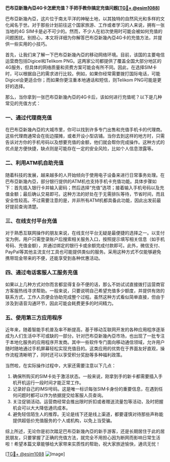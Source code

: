 **巴布亞新幾內亞4G卡怎麽充值？手把手教你搞定充值问题[[TG💪+ @esim1088](https://t.me/s/esim1088)]**

巴布亞新幾內亞，这片位于南太平洋的神秘土地，以其独特的自然风光和多样的文化闻名于世。对于那些计划前往这个国家旅游、工作或者学习的人来说，拥有一张当地的4G SIM卡是必不可少的。然而，不少人在初次使用时可能会被如何充值的问题困扰。别担心，本文将详细为你解答巴布亞新幾內亞4G卡的充值方法，并提供一些实用的小技巧。

首先，让我们来了解一下巴布亞新幾內亞的移动网络环境。目前，该国的主要电信运营商包括Digicel和Telikom PNG。这两家公司都提供了覆盖全国大部分地区的4G服务，但具体的网络质量和资费方案可能会有所不同。因此，在选择SIM卡时，可以根据自己的需求进行比较。例如，如果你经常需要拨打国际电话，可能Digicel会更适合你；而如果你更注重本地通话和短信，则Telikom PNG可能是更好的选择。

那么，当你拿到一张巴布亞新幾內亞的4G卡后，该如何进行充值呢？以下是几种常见的充值方式：

### 一、通过代理商充值

在巴布亞新幾內亞的大城市里，你可以找到许多专门出售和充值手机卡的代理商。这些代理商通常会在街边摆摊，或者开设小型店铺。当你去到这样的地方时，只需告诉对方你的手机号码以及想要充值的金额，他们就会帮你完成操作。这种方式的优点是方便快捷，缺点则是可能存在一定的安全风险，比如个人信息泄露等。

### 二、利用ATM机自助充值

随着科技的发展，越来越多的人开始倾向于使用电子设备来进行日常事务处理。在巴布亞新幾內亞，部分银行提供的ATM机也支持手机卡充值功能。具体步骤如下：首先插入银行卡并输入密码；然后选择“充值”选项；接着输入手机号码以及充值金额；最后确认交易即可。这种方法的好处在于无需排队等待，节省时间，而且安全性较高。不过需要注意的是，并非所有ATM机都具备此功能，因此出发前最好提前查询清楚。

### 三、在线支付平台充值

对于熟悉互联网操作的朋友来说，在线支付平台无疑是最便捷的选择之一。以支付宝为例，用户只需登录账户后搜索相关服务入口，按照提示填写相关信息（如手机号码、充值金额），并通过绑定的银行卡或余额完成付款即可。此外，微信支付、PayPal等其他主流支付工具也可能提供类似的服务。采用这种方式不仅能够避免携带现金带来的不便，还能享受到各种优惠活动。

### 四、通过电话客服人工服务充值

如果以上几种方式对你而言都显得复杂不便的话，那么不妨试试直接拨打运营商官方客服热线寻求帮助。一般来说，只要说明自己希望充值多少额度，并提供有效的联系方式，工作人员便会协助完成整个过程。虽然这种方式看似简单直接，但由于涉及到语音沟通环节，因此可能会耗费更多的时间精力。

### 五、使用第三方应用程序

近年来，随着智能手机普及率不断提高，基于移动互联网开发的各种应用程序逐渐成为人们生活中不可或缺的一部分。针对巴布亞新幾內亞市场，也出现了一批专注于本地化服务的应用程序开发商。其中一些软件专门面向移动通信领域，允许用户随时随地通过手机屏幕轻松实现充值目的。这类应用的优势在于界面友好直观，操作流程清晰明了，同时还可以享受积分奖励等多种福利政策。

当然啦，在实际操作过程中，大家还需要注意以下几点：

1. 确保所购买的SIM卡处于激活状态。一般来说，刚拿到手的新卡都需要插入手机开机运行一段时间才能正常工作。
2. 记录好自己的IMSI号码。这是唯一标识每张SIM卡身份的重要信息，在遇到任何问题时都可以作为依据提交给客服人员查询。
3. 关注促销活动。运营商经常会推出限时折扣或者赠送流量包等活动，及时把握机会可以大大降低通讯成本。
4. 避免轻信陌生人的推荐。无论是线下还是线上渠道，都要谨慎对待那些声称能提供超低价充值服务的个人或机构，以免上当受骗。

综上所述，无论你是初次踏足巴布亞新幾內亞的新手游客，还是长期居住于此的居民朋友，只要掌握了正确的充值方法，就完全不用担心因为断网而影响日常生活啦！希望本篇文章能够给大家带来实质性的帮助，祝大家旅途愉快，通讯无忧！

[[TG💪+ @esim1088](https://t.me/s/esim1088) ![Image](https://i.postimg.cc/4NQfJmqS/Snipaste-2025-05-13-00-14-12.png)]